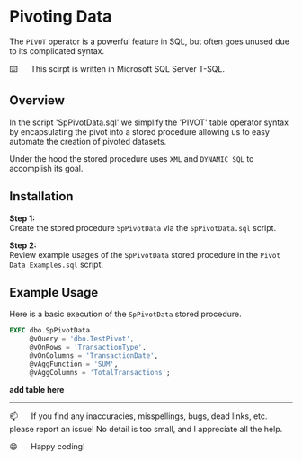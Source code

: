 # Pivoting Data

The `PIVOT` operator is a powerful feature in SQL, but often goes unused due to its complicated syntax.  

⌨️&nbsp;&nbsp;&nbsp;&nbsp;&nbsp;&nbsp;This scirpt is written in Microsoft SQL Server T-SQL.

## Overview    

In the script 'SpPivotData.sql' we simplify the 'PIVOT' table operator syntax by encapsulating the pivot into a stored procedure allowing us to easy automate the creation of pivoted datasets. 

Under the hood the stored procedure uses `XML` and `DYNAMIC SQL` to accomplish its goal.

## Installation

**Step 1:**   
Create the stored procedure `SpPivotData` via the `SpPivotData.sql` script.

**Step 2:**   
Review example usages of the `SpPivotData` stored procedure in the `Pivot Data Examples.sql` script.

## Example Usage

Here is a basic execution of the `SpPivotData` stored procedure.

```sql
EXEC dbo.SpPivotData
     @vQuery = 'dbo.TestPivot',
     @vOnRows = 'TransactionType',
     @vOnColumns = 'TransactionDate',
     @vAggFunction = 'SUM',
     @vAggColumns = 'TotalTransactions';
```

**add table here**

--------------------------------------------------------------

:mailbox:&nbsp;&nbsp;&nbsp;&nbsp;&nbsp;&nbsp;If you find any inaccuracies, misspellings, bugs, dead links, etc. please report an issue!  No detail is too small, and I appreciate all the help.

:smile:&nbsp;&nbsp;&nbsp;&nbsp;&nbsp;&nbsp;Happy coding!
